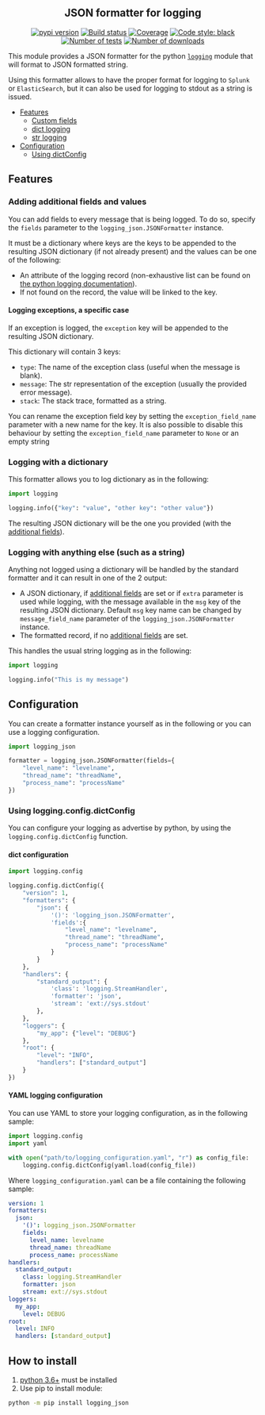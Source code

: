 <h2 align="center">JSON formatter for logging</h2>

<p align="center">
<a href="https://pypi.org/project/logging_json/"><img alt="pypi version" src="https://img.shields.io/pypi/v/logging_json"></a>
<a href="https://github.com/Colin-b/logging_json/actions"><img alt="Build status" src="https://github.com/Colin-b/logging_json/workflows/Release/badge.svg"></a>
<a href="https://github.com/Colin-b/logging_json/actions"><img alt="Coverage" src="https://img.shields.io/badge/coverage-100%25-brightgreen"></a>
<a href="https://github.com/psf/black"><img alt="Code style: black" src="https://img.shields.io/badge/code%20style-black-000000.svg"></a>
<a href="https://github.com/Colin-b/logging_json/actions"><img alt="Number of tests" src="https://img.shields.io/badge/tests-18 passed-blue"></a>
<a href="https://pypi.org/project/logging_json/"><img alt="Number of downloads" src="https://img.shields.io/pypi/dm/logging_json"></a>
</p>

This module provides a JSON formatter for the python [`logging`](https://docs.python.org/3/library/logging.html) module that will format to JSON formatted string.

Using this formatter allows to have the proper format for logging to `Splunk` or `ElasticSearch`, but it can also be used for logging to stdout as a string is issued.

- [Features](#features)
  - [Custom fields](#adding-additional-fields-and-values)
  - [dict logging](#logging-with-a-dictionary)
  - [str logging](#logging-with-anything-else-such-as-a-string)
- [Configuration](#configuration)
  - [Using dictConfig](#using-loggingconfigdictconfig)

## Features

### Adding additional fields and values

You can add fields to every message that is being logged.
To do so, specify the `fields` parameter to the `logging_json.JSONFormatter` instance.

It must be a dictionary where keys are the keys to be appended to the resulting JSON dictionary (if not already present) and the values can be one of the following:
* An attribute of the logging record (non-exhaustive list can be found on [the python logging documentation](https://docs.python.org/3/library/logging.html#logrecord-attributes)).
* If not found on the record, the value will be linked to the key.

#### Logging exceptions, a specific case

If an exception is logged, the `exception` key will be appended to the resulting JSON dictionary.

This dictionary will contain 3 keys:
* `type`: The name of the exception class (useful when the message is blank).
* `message`: The str representation of the exception (usually the provided error message).
* `stack`: The stack trace, formatted as a string.

You can rename the exception field key by setting the `exception_field_name` parameter with a new name for the key.
It is also possible to disable this behaviour by setting the `exception_field_name` parameter to `None` or an empty string

### Logging with a dictionary

This formatter allows you to log dictionary as in the following:

```python
import logging

logging.info({"key": "value", "other key": "other value"})
```

The resulting JSON dictionary will be the one you provided (with the [additional fields](#adding-additional-fields-and-values)).

### Logging with anything else (such as a string)

Anything not logged using a dictionary will be handled by the standard formatter and it can result in one of the 2 output:
* A JSON dictionary, if [additional fields](#adding-additional-fields-and-values) are set or if `extra` parameter is used while logging, with the message available in the `msg` key of the resulting JSON dictionary.
  Default `msg` key name can be changed by `message_field_name` parameter of the `logging_json.JSONFormatter` instance.
* The formatted record, if no [additional fields](#adding-additional-fields-and-values) are set.

This handles the usual string logging as in the following:

```python
import logging

logging.info("This is my message")
```

## Configuration

You can create a formatter instance yourself as in the following or you can use a logging configuration.

```python
import logging_json

formatter = logging_json.JSONFormatter(fields={
    "level_name": "levelname",
    "thread_name": "threadName",
    "process_name": "processName"
})
```

### Using logging.config.dictConfig

You can configure your logging as advertise by python, by using the `logging.config.dictConfig` function.

#### dict configuration

```python
import logging.config

logging.config.dictConfig({
    "version": 1,
    "formatters": {
        "json": {
            '()': 'logging_json.JSONFormatter',
            'fields':{
                "level_name": "levelname",
                "thread_name": "threadName",
                "process_name": "processName"
            }
        }
    },
    "handlers": {
        "standard_output": {
            'class': 'logging.StreamHandler',
            'formatter': 'json',
            'stream': 'ext://sys.stdout'
        },
    },
    "loggers": {
        "my_app": {"level": "DEBUG"}
    },
    "root": {
        "level": "INFO",
        "handlers": ["standard_output"]
    }
})
```

#### YAML logging configuration

You can use YAML to store your logging configuration, as in the following sample:

```python
import logging.config
import yaml

with open("path/to/logging_configuration.yaml", "r") as config_file:
    logging.config.dictConfig(yaml.load(config_file))
```

Where `logging_configuration.yaml` can be a file containing the following sample:

```yaml
version: 1
formatters:
  json:
    '()': logging_json.JSONFormatter
    fields:
      level_name: levelname
      thread_name: threadName
      process_name: processName
handlers:
  standard_output:
    class: logging.StreamHandler
    formatter: json
    stream: ext://sys.stdout
loggers:
  my_app:
    level: DEBUG
root:
  level: INFO
  handlers: [standard_output]
```

## How to install
1. [python 3.6+](https://www.python.org/downloads/) must be installed
2. Use pip to install module:
```sh
python -m pip install logging_json
```
